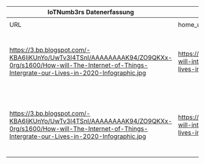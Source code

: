 |IoTNumb3rs Datenerfassung|||||||||||
| ---- | ---- | ---- | ---- | ---- | ---- | ---- | ---- | ---- | ---- | ---- |
||||||||||||
|URL|home_url|filename|device_class|device_count|market_class|market_volume|prognosis_year|publication_year|authorship_class|Dropbox folder|
|https://3.bp.blogspot.com/-KBA6IjKUnYo/UwTv3I4TSnI/AAAAAAAAK94/ZO9QKXx-0rg/s1600/How-will-The-Internet-of-Things-Intergrate-our-Lives-in-2020-Infographic.jpg|https://www.visualistan.com/2014/02/how-will-internet-of-things-intergrate-our-lives-in-2020-infographic.html|file2_How-will-The-Internet-of-Things-Intergrate-our-Lives-in-2020-Infographic.jpg|generic IoT|50000000000|||2020|2017|twitter|MariaMarg/20181127-1800|
|https://3.bp.blogspot.com/-KBA6IjKUnYo/UwTv3I4TSnI/AAAAAAAAK94/ZO9QKXx-0rg/s1600/How-will-The-Internet-of-Things-Intergrate-our-Lives-in-2020-Infographic.jpg|https://www.visualistan.com/2014/02/how-will-internet-of-things-intergrate-our-lives-in-2020-infographic.html|file2_How-will-The-Internet-of-Things-Intergrate-our-Lives-in-2020-Infographic.jpg|||value|8.9E+12|2020|2017|twitter|MariaMarg/20181127-1800|
